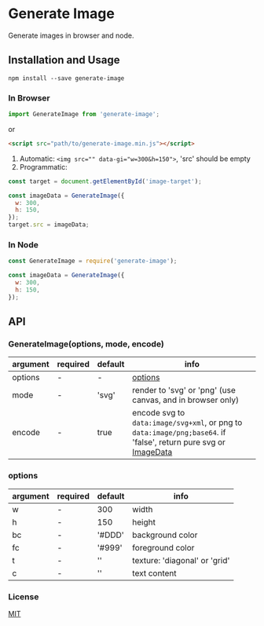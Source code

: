 # Generate Image

Generate images in browser and node.

## Installation and Usage

```
npm install --save generate-image
```

### In Browser

```js
import GenerateImage from 'generate-image';
```

or

```html
<script src="path/to/generate-image.min.js"></script>
```

1. Automatic: `<img src="" data-gi="w=300&h=150">`, 'src' should be empty
2. Programmatic:

```js
const target = document.getElementById('image-target');

const imageData = GenerateImage({
  w: 300,
  h: 150,
});
target.src = imageData;
```

### In Node

```js
const GenerateImage = require('generate-image');

const imageData = GenerateImage({
  w: 300,
  h: 150,
});
```

## API

### GenerateImage(options, mode, encode)

| argument | required | default | info |
|----------|----------|---------|------|
| options  | -        | -       | [options](#options) |
| mode     | -        | 'svg'     | render to 'svg' or 'png' (use canvas, and in browser only) |
| encode   | -        | true    | encode svg to `data:image/svg+xml`, or png to `data:image/png;base64`. if 'false', return pure svg or [ImageData](https://developer.mozilla.org/en-US/docs/Web/API/ImageData) |

### options

| argument | required | default | info |
|----------|----------|---------|------|
| w        | -        | 300     | width |
| h        | -        | 150     | height |
| bc       | -        | '#DDD'  | background color |
| fc       | -        | '#999'  | foreground color |
| t        | -        | ''      | texture: 'diagonal' or 'grid' |
| c        | -        | ''      | text content |

### License

[MIT](./LICENSE)
